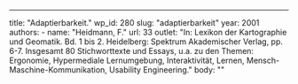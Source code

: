 ---
  title: "Adaptierbarkeit."
  wp_id: 280
  slug: "adaptierbarkeit"
  year: 2001
  authors: 
    - 
      name: "Heidmann, F."
      url: 33
  outlet: "In: Lexikon der Kartographie und Geomatik. Bd. 1 bis 2. Heidelberg: Spektrum Akademischer Verlag, pp. 6-7. Insgesamt 80 Stichworttexte und Essays, u.a. zu den Themen: Ergonomie, Hypermediale Lernumgebung, Interaktivität, Lernen, Mensch-Maschine-Kommunikation, Usability Engineering."
  body: ""
